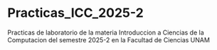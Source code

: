 # Practicas_ICC_2025-2
Practicas de laboratorio de la materia Introduccion a Ciencias de la Computacion del semestre 2025-2 en la Facultad de Ciencias UNAM
